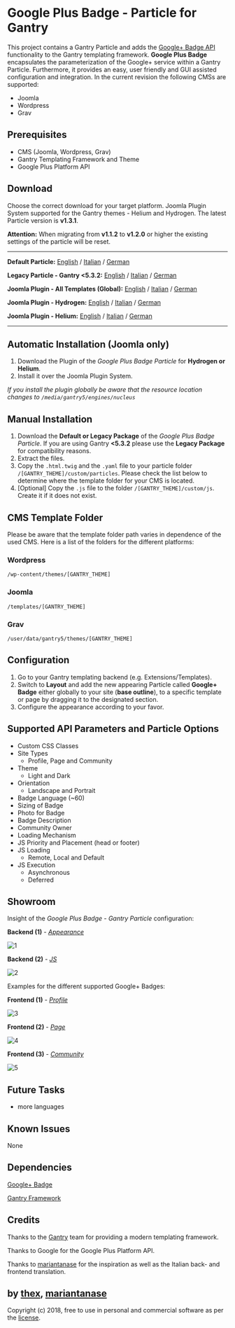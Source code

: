 # Google Plus Badge - Particle for Gantry
This project contains a Gantry Particle and adds the [Google+ Badge API](https://developers.google.com/+/web/badge/) functionality to the Gantry templating framework. **Google Plus Badge** encapsulates the parameterization of the Google+ service within a Gantry Particle. Furthermore, it provides an easy, user friendly and GUI assisted configuration and integration. In the current revision the following CMSs are supported:
* Joomla
* Wordpress
* Grav

## Prerequisites
* CMS (Joomla, Wordpress, Grav)
* Gantry Templating Framework and Theme
* Google Plus Platform API

## Download
Choose the correct download for your target platform. Joomla Plugin System supported for the Gantry themes - Helium and Hydrogen. The latest Particle version is **v1.3.1**.

**Attention:** When migrating from **v1.1.2** to **v1.2.0** or higher the existing settings of the particle will be reset.
___
**Default Particle:**
[English](https://github.com/thexmanxyz/Google-Plus-Badge-Gantry/releases/download/v1.3.1/gpb.particle.only.EN.v1.3.1.zip) / [Italian](https://github.com/thexmanxyz/Google-Plus-Badge-Gantry/releases/download/v1.3.1/gpb.particle.only.IT.v1.3.1.zip) / [German](https://github.com/thexmanxyz/Google-Plus-Badge-Gantry/releases/download/v1.3.1/gpb.particle.only.DE.v1.3.1.zip)

**Legacy Particle - Gantry <5.3.2:**
[English](https://github.com/thexmanxyz/Google-Plus-Badge-Gantry/releases/download/v1.3.1/gpb.particle.only.legacy.EN.v1.3.1.zip) / [Italian](https://github.com/thexmanxyz/Google-Plus-Badge-Gantry/releases/download/v1.3.1/gpb.particle.only.legacy.IT.v1.3.1.zip) / [German](https://github.com/thexmanxyz/Google-Plus-Badge-Gantry/releases/download/v1.3.1/gpb.particle.only.legacy.DE.v1.3.1.zip)

**Joomla Plugin - All Templates (Global):**
[English](https://github.com/thexmanxyz/Google-Plus-Badge-Gantry/releases/download/v1.3.1/gpb.j3.global.EN.v1.3.1.zip) / [Italian](https://github.com/thexmanxyz/Google-Plus-Badge-Gantry/releases/download/v1.3.1/gpb.j3.global.IT.v1.3.1.zip) / [German](https://github.com/thexmanxyz/Google-Plus-Badge-Gantry/releases/download/v1.3.1/gpb.j3.global.DE.v1.3.1.zip)

**Joomla Plugin - Hydrogen:**
[English](https://github.com/thexmanxyz/Google-Plus-Badge-Gantry/releases/download/v1.3.1/gpb.j3.hydrogen.EN.v1.3.1.zip) / [Italian](https://github.com/thexmanxyz/Google-Plus-Badge-Gantry/releases/download/v1.3.1/gpb.j3.hydrogen.IT.v1.3.1.zip) / [German](https://github.com/thexmanxyz/Google-Plus-Badge-Gantry/releases/download/v1.3.1/gpb.j3.hydrogen.DE.v1.3.1.zip)

**Joomla Plugin - Helium:**
[English](https://github.com/thexmanxyz/Google-Plus-Badge-Gantry/releases/download/v1.3.1/gpb.j3.helium.EN.v1.3.1.zip) / [Italian](https://github.com/thexmanxyz/Google-Plus-Badge-Gantry/releases/download/v1.3.1/gpb.j3.helium.IT.v1.3.1.zip) / [German](https://github.com/thexmanxyz/Google-Plus-Badge-Gantry/releases/download/v1.3.1/gpb.j3.helium.DE.v1.3.1.zip)
___

## Automatic Installation (Joomla only)
1. Download the Plugin of the *Google Plus Badge Particle* for **Hydrogen or Helium**.
2. Install it over the Joomla Plugin System.

*If you install the plugin globally be aware that the resource location changes to `/media/gantry5/engines/nucleus`*

## Manual Installation
1. Download the **Default or Legacy Package** of the *Google Plus Badge Particle*. If you are using Gantry **<5.3.2** please use the **Legacy Package** for compatibility reasons.
2. Extract the files.
3. Copy the `.html.twig` and the `.yaml` file to your particle folder `/[GANTRY_THEME]/custom/particles`. Please check the list below to determine where the template folder for your CMS is located.
4. [Optional] Copy the `.js` file to the folder `/[GANTRY_THEME]/custom/js`. Create it if it does not exist.

## CMS Template Folder
Please be aware that the template folder path varies in dependence of the used CMS. Here is a list of the folders for the different platforms:

### Wordpress
`/wp-content/themes/[GANTRY_THEME]`

### Joomla
`/templates/[GANTRY_THEME]`

### Grav
`/user/data/gantry5/themes/[GANTRY_THEME]`

## Configuration
1. Go to your Gantry templating backend (e.g. Extensions/Templates).
2. Switch to **Layout** and add the new appearing Particle called **Google+ Badge** either globally to your site (**base outline**), to a specific template or page by dragging it to the designated section.
3. Configure the appearance according to your favor.
 
## Supported API Parameters and Particle Options
* Custom CSS Classes
* Site Types
  * Profile, Page and Community
* Theme
  * Light and Dark
* Orientation
  * Landscape and Portrait
* Badge Language (~60)
* Sizing of Badge
* Photo for Badge
* Badge Description
* Community Owner
* Loading Mechanism
* JS Priority and Placement (head or footer)
* JS Loading
  * Remote, Local and Default
* JS Execution
  * Asynchronous
  * Deferred

## Showroom
Insight of the *Google Plus Badge - Gantry Particle* configuration:

**Backend (1)** - *[Appearance](/screenshots/backend_appearance.png)*

![1](/screenshots/backend_appearance.png)

**Backend (2)** - *[JS](/screenshots/backend_js.png)*

![2](/screenshots/backend_js.png)

Examples for the different supported Google+ Badges:

**Frontend (1)** - *[Profile](/screenshots/frontend_profile.png)*

![3](/screenshots/frontend_profile.png)

**Frontend (2)** - *[Page](/screenshots/frontend_page.png)*

![4](/screenshots/frontend_page.png)

**Frontend (3)** - *[Community](/screenshots/frontend_community.png)*

![5](/screenshots/frontend_community.png)

## Future Tasks
* more languages

## Known Issues
None

## Dependencies
[Google+ Badge](https://developers.google.com/+/web/badge/)

[Gantry Framework](http://gantry.org/)

## Credits
Thanks to the [Gantry](https://github.com/gantry) team for providing a modern templating framework.

Thanks to Google for the Google Plus Platform API.

Thanks to [mariantanase](https://github.com/mariantanase) for the inspiration as well as the Italian back- and frontend translation.

## by [thex](https://github.com/thexmanxyz), [mariantanase](https://github.com/mariantanase)
Copyright (c) 2018, free to use in personal and commercial software as per the [license](/LICENSE.md).

